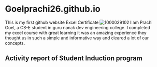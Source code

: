 # Goelprachi26.github.io
This is my first github website
Excel Certificate
![1000029102](https://github.com/user-attachments/assets/7d8aa574-34b4-4ed8-af1a-75997996da3e)
I am Prachi Goel, a CS-E student in guru nanak dev engineering college. I completed my excel course with great learning it was an amazing experience they thought us in such a simple and informative way and cleared a lot of our concepts. 

## Activity report of Student Induction program ##
